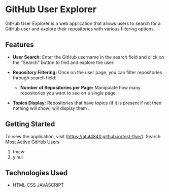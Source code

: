 # GitHub User Explorer

GitHub User Explorer is a web application that allows users to search for a GitHub user and explore their repositories with various filtering options.

## Features

- **User Search:** Enter the GitHub username in the search field and click on the "Search" button to find and explore the user.

- **Repository Filtering:** Once on the user page, you can filter repositories through search field:
  - **Number of Repositories per Page:** Manipulate how many repositories you want to see on a single page.

- **Topics Display:** Repositories that have topics (if it is present if not then nothing will show) will display them .

## Getting Started

To view the application, visit (https://atul4840.github.io/test-flye/).
 Search Most Active GitHub Users
 1. tmcw
 2. yihui

## Technologies Used

- HTML CSS JAVASCRIPT

